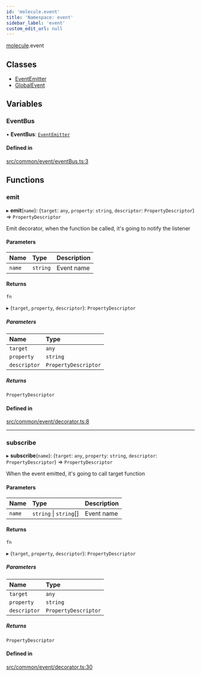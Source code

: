 ```yaml
---
id: 'molecule.event'
title: 'Namespace: event'
sidebar_label: 'event'
custom_edit_url: null
---
```


[molecule](molecule).event

## Classes

-   [EventEmitter](../classes/molecule.event.EventEmitter)
-   [GlobalEvent](../classes/molecule.event.GlobalEvent)

## Variables

### EventBus

• **EventBus**: [`EventEmitter`](../classes/molecule.event.EventEmitter)

#### Defined in

[src/common/event/eventBus.ts:3](https://github.com/DTStack/molecule/blob/22a59c7/src/common/event/eventBus.ts#L3)

## Functions

### emit

▸ **emit**(`name`): (`target`: `any`, `property`: `string`, `descriptor`: `PropertyDescriptor`) => `PropertyDescriptor`

Emit decorator, when the function be called,
it's going to notify the listener

#### Parameters

| Name   | Type     | Description |
| :----- | :------- | :---------- |
| `name` | `string` | Event name  |

#### Returns

`fn`

▸ (`target`, `property`, `descriptor`): `PropertyDescriptor`

##### Parameters

| Name         | Type                 |
| :----------- | :------------------- |
| `target`     | `any`                |
| `property`   | `string`             |
| `descriptor` | `PropertyDescriptor` |

##### Returns

`PropertyDescriptor`

#### Defined in

[src/common/event/decorator.ts:8](https://github.com/DTStack/molecule/blob/22a59c7/src/common/event/decorator.ts#L8)

---

### subscribe

▸ **subscribe**(`name`): (`target`: `any`, `property`: `string`, `descriptor`: `PropertyDescriptor`) => `PropertyDescriptor`

When the event emitted, it's going to call target function

#### Parameters

| Name   | Type                   | Description |
| :----- | :--------------------- | :---------- |
| `name` | `string` \| `string`[] | Event name  |

#### Returns

`fn`

▸ (`target`, `property`, `descriptor`): `PropertyDescriptor`

##### Parameters

| Name         | Type                 |
| :----------- | :------------------- |
| `target`     | `any`                |
| `property`   | `string`             |
| `descriptor` | `PropertyDescriptor` |

##### Returns

`PropertyDescriptor`

#### Defined in

[src/common/event/decorator.ts:30](https://github.com/DTStack/molecule/blob/22a59c7/src/common/event/decorator.ts#L30)

